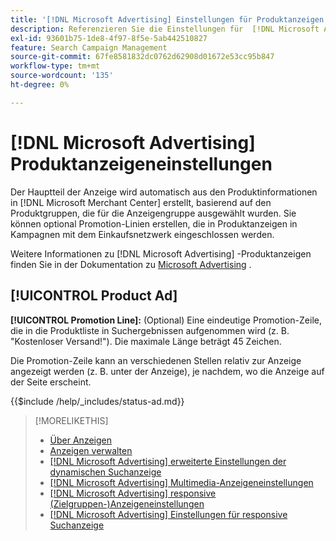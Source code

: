 ```yaml
---
title: '[!DNL Microsoft Advertising] Einstellungen für Produktanzeigen'
description: Referenzieren Sie die Einstellungen für  [!DNL Microsoft Advertising] Produktanzeigen.
exl-id: 93601b75-1de8-4f97-8f5e-5ab442510827
feature: Search Campaign Management
source-git-commit: 67fe8581832dc0762d62908d01672e53cc95b847
workflow-type: tm+mt
source-wordcount: '135'
ht-degree: 0%

---
```


# [!DNL Microsoft Advertising] Produktanzeigeneinstellungen

Der Hauptteil der Anzeige wird automatisch aus den Produktinformationen in [!DNL Microsoft Merchant Center] erstellt, basierend auf den Produktgruppen, die für die Anzeigengruppe ausgewählt wurden. Sie können optional Promotion-Linien erstellen, die in Produktanzeigen in Kampagnen mit dem Einkaufsnetzwerk eingeschlossen werden.

Weitere Informationen zu [!DNL Microsoft Advertising] -Produktanzeigen finden Sie in der Dokumentation zu [Microsoft Advertising](https://help.ads.microsoft.com/#apex/3/en/51082) .

## [!UICONTROL Product Ad]

**[!UICONTROL Promotion Line]:** (Optional) Eine eindeutige Promotion-Zeile, die in die Produktliste in Suchergebnissen aufgenommen wird (z. B. &quot;Kostenloser Versand!&quot;). Die maximale Länge beträgt 45 Zeichen.

Die Promotion-Zeile kann an verschiedenen Stellen relativ zur Anzeige angezeigt werden (z. B. unter der Anzeige), je nachdem, wo die Anzeige auf der Seite erscheint.

<!-- **[!UICONTROL Status]:** -->

{{$include /help/_includes/status-ad.md}}

>[!MORELIKETHIS]
>
>* [Über Anzeigen](ad-about.md)
>* [Anzeigen verwalten](ad-manage.md)
>* [[!DNL Microsoft Advertising] erweiterte Einstellungen der dynamischen Suchanzeige](ad-settings-microsoft-dsa.md)
>* [[!DNL Microsoft Advertising] Multimedia-Anzeigeneinstellungen](ad-settings-microsoft-multimedia.md)
>* [[!DNL Microsoft Advertising] responsive (Zielgruppen-)Anzeigeneinstellungen](ad-settings-microsoft-responsive.md)
>* [[!DNL Microsoft Advertising] Einstellungen für responsive Suchanzeige](ad-settings-microsoft-rsa.md)
